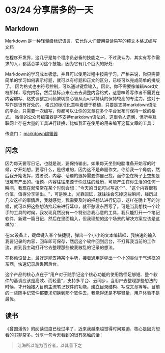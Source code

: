 # 03/24 分享居多的一天

## Markdown
Markdown 是一种轻量级标记语言，它允许人们使用易读易写的纯文本格式编写文档

在程序开发界，这几乎是每个程序员必备的技能之一，不过我认为，其实有写作需求的人，都适合学习这个技能，因为它有几个巨大的好处:

Markdown的学习成本极低，并且可以使用过程中按需学习，严格来说，你只需要简单的学习如何表示标题，就可以有标题和正文的区分，已经可以完成简单的排版了。
因为格式也由符号控制，可以通过键盘输入，因此，你不需要像编辑word文档那样，写完内容，然后鼠标点来点去去调整内容格式，这意味着写作者不需要在内容编写、格式调整之间频繁切换心智从而可以持续的保持较高的专注力，这对于写作是很有好处的。
格式的标准化意味着便于移植，只要是支持markdown语法的平台，只需要一次编写，你都可以让你的文章在多个平台发布时保持一致的格式。
微信的公众号编辑器是不支持markdown语法的，这很令人遗憾，但所幸互联网上存在大量的工具进行转换，比如我正在使用的用来编写这篇文章的工具：

传送门： [markdown编辑器](https://markdown.com.cn/editor/)

## 闪念
因为每天要写日记，也就是说，要保持输出，如果每天坐到电脑准备开始写的时候，才开始想，要写什么，是很难的，因为这不是命题作文，你给我一个角度，然后我开始发挥，或者说，内容、话题的选择需要你自己找，而你坐在椅子上空想是很难有产出的。话题、内容往往来源于你过往的经历，可能产生在你生活的任何一瞬间，我现在就常常在某个时刻会想："今天的日记可以写这个"、"这个内容很有价值，值得分享输出。"，可是晚上，光靠回忆，就往往会忘掉这些瞬间，经历过几次这样的事情后，我就感觉，我需要及时的把想法进行记录，这样在晚上写的时候，就可以把这些想法捡起来进行延申，就不愁没东西写了。可是当我想找一个趁手的工具的时候，我发现竟然没有一个特别合我心意的工具，我只能打开一个笔记软件，新建一篇日记，然后在里面输入，但我理想的这个场景的解决方案应该是这样的：

在pc设备上，键盘键入某个快捷键，弹出一个小小的文本编辑框，我快速的输入我要记录的内容，回车即可保存，然后这个软件回到后台，不打算我当前的工作流，直到我主动打开它去整理那些被我散乱的记录的想法。

在移动设备上，最好是能支持某个手势，接着通用是弹出一个小的类似于气泡框的东西，快速记录后丢回后台。

这个产品的核心点在于"用户对于随手记这个核心功能的使用路径足够短、整个软件的基调应该是高效、而轻量"，支持多平台、云同步，当用户去整理那些想法的时候，才开始接入目前主流笔记软件的功能，建立目录结构、写成文章等等。目前的一些随手记软件都要求切换到那个软件去，我觉得还是不够轻量，用户体验不是最优。

## 读书
《曾国潘传》的阅读进度已经过半了，近来我越来越觉得时间紧迫，核心是因为想看的书非常多。分享一句今天看到的很有感触的话：

> 江海所以能为百谷者，以其善下之